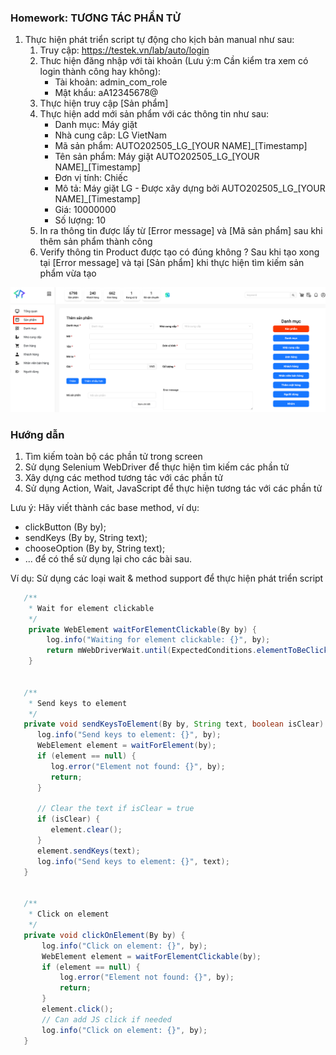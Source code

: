 ### Homework: TƯƠNG TÁC PHẦN TỬ

1. Thực hiện phát triển script tự động cho kịch bản manual như sau:
   1. Truy cập: https://testek.vn/lab/auto/login
   2. Thưc hiện đăng nhập với tài khoản (Lưu ý:m Cần kiểm tra xem có login thành công hay không):
      - Tài khoản: admin_com_role
      - Mật khẩu: aA12345678@
   3. Thực hiện truy cập [Sản phẩm]
   4. Thực hiện add mới sản phẩm với các thông tin như sau:
      - Danh mục: Máy giặt
      - Nhà cung câp: LG VietNam
      - Mã sản phẩm: AUTO202505_LG_[YOUR NAME]_[Timestamp]
      - Tên sản phẩm: Máy giặt AUTO202505_LG_[YOUR NAME]_[Timestamp]
      - Đơn vị tính: Chiếc
      - Mô tả: Máy giặt LG - Được xây dựng bởi AUTO202505_LG_[YOUR NAME]_[Timestamp]
      - Giá: 10000000
      - Số lượng: 10
   5. In ra thông tin được lấy từ [Error message] và [Mã sản phẩm] sau khi thêm sản phẩm thành công
   6. Verify thông tin Product được tạo có đúng không ? Sau khi tạo xong tại [Error message] và tại [Sản phẩm] khi thực hiện tìm kiếm sản phẩm vừa tạo

![Add_New_Product.png](../../../../../../resources/data/study/product_add_new.png)


### Hướng dẫn
1. Tìm kiếm toàn bộ các phần tử trong screen
2. Sử dụng Selenium WebDriver để thực hiện tìm kiếm các phần tử
3. Xây dựng các method tương tác với các phần tử
4. Sử dụng Action, Wait, JavaScript để thực hiện tương tác với các phần tử

Lưu ý: Hãy viết thành các base method, ví dụ:
- clickButton (By by); 
- sendKeys (By by, String text); 
- chooseOption (By by, String text);
- ... để có thể sử dụng lại cho các bài sau.


Ví dụ: Sử dụng các loại wait & method support để thực hiện phát triển script
```java
   /**
    * Wait for element clickable
    */
    private WebElement waitForElementClickable(By by) {
        log.info("Waiting for element clickable: {}", by);
        return mWebDriverWait.until(ExpectedConditions.elementToBeClickable(by));
    }


   /**
    * Send keys to element
    */
   private void sendKeysToElement(By by, String text, boolean isClear) {
      log.info("Send keys to element: {}", by);
      WebElement element = waitForElement(by);
      if (element == null) {
         log.error("Element not found: {}", by);
         return;
      }
   
      // Clear the text if isClear = true
      if (isClear) {
         element.clear();
      }
      element.sendKeys(text);
      log.info("Send keys to element: {}", text);
   }


   /**
    * Click on element
    */
   private void clickOnElement(By by) {
       log.info("Click on element: {}", by);
       WebElement element = waitForElementClickable(by);
       if (element == null) {
           log.error("Element not found: {}", by);
           return;
       }
       element.click();
       // Can add JS click if needed
       log.info("Click on element: {}", by);
   }
```

